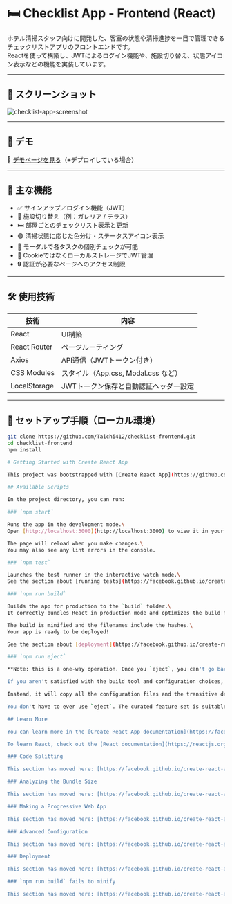 # 🛏️ Checklist App - Frontend (React)

ホテル清掃スタッフ向けに開発した、客室の状態や清掃進捗を一目で管理できるチェックリストアプリのフロントエンドです。  
Reactを使って構築し、JWTによるログイン機能や、施設切り替え、状態アイコン表示などの機能を実装しています。

---

## 📸 スクリーンショット

![checklist-app-screenshot](./screenshot.png) <!-- 必要なら画像を追加 -->

---

## 🚀 デモ

🔗 [デモページを見る](https://your-demo-url.com)（※デプロイしている場合）

---

## 🔧 主な機能

- ✅ サインアップ／ログイン機能（JWT）
- 🏨 施設切り替え（例：ガレリア / テラス）
- 🛏️ 部屋ごとのチェックリスト表示と更新
- 🟢 清掃状態に応じた色分け・ステータスアイコン表示
- 🧾 モーダルで各タスクの個別チェックが可能
- 🍪 CookieではなくローカルストレージでJWT管理
- 🔒 認証が必要なページへのアクセス制限

---

## 🛠 使用技術

| 技術         | 内容                                         |
|--------------|----------------------------------------------|
| React        | UI構築                                       |
| React Router | ページルーティング                           |
| Axios        | API通信（JWTトークン付き）                   |
| CSS Modules  | スタイル（App.css, Modal.css など）          |
| LocalStorage | JWTトークン保存と自動認証ヘッダー設定       |

---

## 🏁 セットアップ手順（ローカル環境）

```bash
git clone https://github.com/Taichi412/checklist-frontend.git
cd checklist-frontend
npm install

# Getting Started with Create React App

This project was bootstrapped with [Create React App](https://github.com/facebook/create-react-app).

## Available Scripts

In the project directory, you can run:

### `npm start`

Runs the app in the development mode.\
Open [http://localhost:3000](http://localhost:3000) to view it in your browser.

The page will reload when you make changes.\
You may also see any lint errors in the console.

### `npm test`

Launches the test runner in the interactive watch mode.\
See the section about [running tests](https://facebook.github.io/create-react-app/docs/running-tests) for more information.

### `npm run build`

Builds the app for production to the `build` folder.\
It correctly bundles React in production mode and optimizes the build for the best performance.

The build is minified and the filenames include the hashes.\
Your app is ready to be deployed!

See the section about [deployment](https://facebook.github.io/create-react-app/docs/deployment) for more information.

### `npm run eject`

**Note: this is a one-way operation. Once you `eject`, you can't go back!**

If you aren't satisfied with the build tool and configuration choices, you can `eject` at any time. This command will remove the single build dependency from your project.

Instead, it will copy all the configuration files and the transitive dependencies (webpack, Babel, ESLint, etc) right into your project so you have full control over them. All of the commands except `eject` will still work, but they will point to the copied scripts so you can tweak them. At this point you're on your own.

You don't have to ever use `eject`. The curated feature set is suitable for small and middle deployments, and you shouldn't feel obligated to use this feature. However we understand that this tool wouldn't be useful if you couldn't customize it when you are ready for it.

## Learn More

You can learn more in the [Create React App documentation](https://facebook.github.io/create-react-app/docs/getting-started).

To learn React, check out the [React documentation](https://reactjs.org/).

### Code Splitting

This section has moved here: [https://facebook.github.io/create-react-app/docs/code-splitting](https://facebook.github.io/create-react-app/docs/code-splitting)

### Analyzing the Bundle Size

This section has moved here: [https://facebook.github.io/create-react-app/docs/analyzing-the-bundle-size](https://facebook.github.io/create-react-app/docs/analyzing-the-bundle-size)

### Making a Progressive Web App

This section has moved here: [https://facebook.github.io/create-react-app/docs/making-a-progressive-web-app](https://facebook.github.io/create-react-app/docs/making-a-progressive-web-app)

### Advanced Configuration

This section has moved here: [https://facebook.github.io/create-react-app/docs/advanced-configuration](https://facebook.github.io/create-react-app/docs/advanced-configuration)

### Deployment

This section has moved here: [https://facebook.github.io/create-react-app/docs/deployment](https://facebook.github.io/create-react-app/docs/deployment)

### `npm run build` fails to minify

This section has moved here: [https://facebook.github.io/create-react-app/docs/troubleshooting#npm-run-build-fails-to-minify](https://facebook.github.io/create-react-app/docs/troubleshooting#npm-run-build-fails-to-minify)
